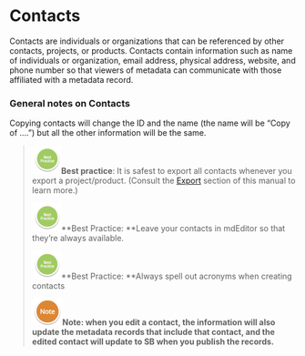 # Contacts

Contacts are individuals or organizations that can be referenced by other contacts, projects, or products. Contacts contain information such as name of individuals or organization, email address, physical address, website, and phone number so that viewers of metadata can communicate with those affiliated with a metadata record.

### General notes on Contacts

Copying contacts will change the ID and the name \(the name will be “Copy of ….”\) but all the other information will be the same.

> ![](/assets/BestPracticeSmall.png)**Best practice**: It is safest to export all contacts whenever you export a project/product. \(Consult the [Export](/export.md) section of this manual to learn more.\)
>
> ![](/assets/BestPracticeSmall.png)**Best Practice: **Leave your contacts in mdEditor so that they’re always available.
>
> ![](/assets/BestPracticeSmall.png)**Best Practice: **Always spell out acronyms when creating contacts
>
> ![](/assets/NoteSmall.png)**Note: **when you edit a contact, the information will also update the metadata records that include that contact, and the edited contact will update to SB when you publish the records**.**

### 



